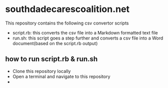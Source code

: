 # southdadecarescoalition.net

This repository contains the following csv convertor scripts
* script.rb: this converts the csv file into a Markdown formatted text file
* run.sh: this script goes a step further and converts a csv file into a Word document(based on the script.rb output)

## how to run script.rb & run.sh

* Clone this repository locally
* Open a terminal and navigate to this repository
* 